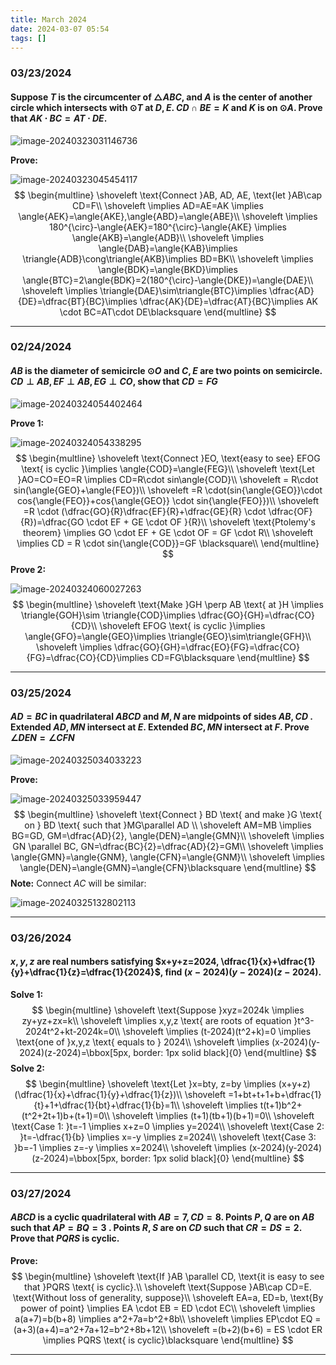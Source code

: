 ```yaml
---
title: March 2024
date: 2024-03-07 05:54
tags: []
---
```


### 03/23/2024

#### Suppose $T$ is the circumcenter of $\triangle{ABC}$, and $A$ is the center of another circle which intersects with $\odot{T}$ at $D,E$. $CD\cap BE=K$ and $K$ is on $\odot{A}$. Prove that $AK \cdot BC = AT \cdot DE$.

![image-20240323031146736](/assets/images/2024/image-20240323031146736.png)

**Prove:**

![image-20240323045454117](/assets/images/2024/image-20240323042807595.png)
$$
\begin{multline}
\shoveleft \text{Connect }AB, AD, AE, \text{let }AB\cap CD=F\\
\shoveleft \implies AD=AE=AK \implies \angle{AEK}=\angle{AKE},\angle{ABD}=\angle{ABE}\\
\shoveleft \implies 180^{\circ}-\angle{AEK}=180^{\circ}-\angle{AKE} \implies \angle{AKB}=\angle{ADB}\\
\shoveleft \implies \angle{DAB}=\angle{KAB}\implies \triangle{ADB}\cong\triangle{AKB}\implies BD=BK\\
\shoveleft \implies \angle{BDK}=\angle{BKD}\implies \angle{BTC}=2\angle{BDK}=2(180^{\circ}-\angle{DKE})=\angle{DAE}\\
\shoveleft \implies \triangle{DAE}\sim\triangle{BTC}\implies \dfrac{AD}{DE}=\dfrac{BT}{BC}\implies \dfrac{AK}{DE}=\dfrac{AT}{BC}\implies AK \cdot BC=AT\cdot DE\blacksquare
\end{multline}
$$

---

### 02/24/2024

#### $AB$ is the diameter of semicircle $\odot{O}$  and $C, E$ are two points on semicircle. $CD\perp AB, EF \perp AB, EG \perp CO$, show that $CD=FG$

![image-20240324054402464](/assets/images/2024/image-20240324054402464.png)

**Prove 1:**

![image-20240324054338295](/assets/images/2024/image-20240324054338295.png)
$$
\begin{multline}
\shoveleft \text{Connect }EO, \text{easy to see} EFOG \text{ is cyclic }\implies \angle{COD}=\angle{FEG}\\
\shoveleft \text{Let }AO=CO=EO=R \implies CD=R\cdot sin\angle{COD}\\
\shoveleft = R\cdot sin(\angle{GEO}+\angle{FEO})\\
\shoveleft =R \cdot(sin{\angle{GEO}}\cdot cos{\angle{FEO}}+cos{\angle{GEO}} \cdot sin{\angle{FEO}})\\
\shoveleft =R \cdot (\dfrac{GO}{R}\dfrac{EF}{R}+\dfrac{GE}{R} \cdot \dfrac{OF}{R})=\dfrac{GO \cdot EF + GE \cdot OF }{R}\\
\shoveleft \text{Ptolemy's theorem} \implies GO \cdot EF + GE \cdot OF = GF \cdot R\\
\shoveleft \implies CD = R \cdot sin{\angle{COD}}=GF \blacksquare\\
\end{multline}
$$
**Prove 2:**

![image-20240324060027263](/assets/images/2024/image-20240324060027263.png)
$$
\begin{multline}
\shoveleft \text{Make }GH \perp AB \text{ at }H \implies \triangle{GOH}\sim \triangle{COD}\implies \dfrac{GO}{GH}=\dfrac{CO}{CD}\\
\shoveleft EFOG \text{ is cyclic }\implies \angle{GFO}=\angle{GEO}\implies \triangle{GEO}\sim\triangle{GFH}\\
\shoveleft \implies \dfrac{GO}{GH}=\dfrac{EO}{FG}=\dfrac{CO}{FG}=\dfrac{CO}{CD}\implies CD=FG\blacksquare
\end{multline}
$$

---

### 03/25/2024

#### $AD=BC$ in quadrilateral $ABCD$  and $M,N$ are midpoints of sides $AB, CD$ . Extended $AD, MN$ intersect at $E$. Extended $BC, MN$ intersect at $F$. Prove $\angle{DEN}=\angle{CFN}$

![image-20240325034033223](/assets/images/2024/image-20240325034033223.png)

**Prove:**

![image-20240325033959447](/assets/images/2024/image-20240325033959447.png)
$$
\begin{multline}
\shoveleft \text{Connect } BD \text{ and make }G \text{ on } BD \text{ such that }MG\parallel AD \\
\shoveleft AM=MB \implies BG=GD, GM=\dfrac{AD}{2}, \angle{DEN}=\angle{GMN}\\
\shoveleft \implies GN \parallel BC, GN=\dfrac{BC}{2}=\dfrac{AD}{2}=GM\\
\shoveleft \implies \angle{GMN}=\angle{GNM}, \angle{CFN}=\angle{GNM}\\
\shoveleft \implies \angle{DEN}=\angle{GMN}=\angle{CFN}\blacksquare
\end{multline}
$$
**Note:** Connect $AC$ will be similar:

![image-20240325132802113](/assets/images/2024/image-20240325132802113.png)

---

### 03/26/2024

#### $x,y,z$ are real numbers satisfying $x+y+z=2024, \dfrac{1}{x}+\dfrac{1}{y}+\dfrac{1}{z}=\dfrac{1}{2024}$, find $(x-2024)(y-2024)(z-2024)$.

**Solve 1:**
$$
\begin{multline}
\shoveleft \text{Suppose }xyz=2024k \implies zy+yz+zx=k\\
\shoveleft \implies x,y,z \text{ are roots of equation }t^3-2024t^2+kt-2024k=0\\
\shoveleft \implies (t-2024)(t^2+k)=0 \implies \text{one of }x,y,z \text{ equals to } 2024\\
\shoveleft \implies (x-2024)(y-2024)(z-2024)=\bbox[5px, border: 1px solid black]{0}
\end{multline}
$$
**Solve 2:**
$$
\begin{multline}
\shoveleft \text{Let }x=bty, z=by \implies (x+y+z)(\dfrac{1}{x}+\dfrac{1}{y}+\dfrac{1}{z})\\
\shoveleft =1+bt+t+1+b+\dfrac{1}{t}+1+\dfrac{1}{bt}+\dfrac{1}{b}=1\\
\shoveleft \implies t(t+1)b^2+(t^2+2t+1)b+(t+1)=0\\
\shoveleft \implies (t+1)(tb+1)(b+1)=0\\
\shoveleft \text{Case 1: }t=-1 \implies x+z=0 \implies y=2024\\
\shoveleft \text{Case 2: }t=-\dfrac{1}{b} \implies x=-y \implies z=2024\\
\shoveleft \text{Case 3: }b=-1 \implies z=-y \implies x=2024\\
\shoveleft \implies (x-2024)(y-2024)(z-2024)=\bbox[5px, border: 1px solid black]{0}
\end{multline}
$$

---

### 03/27/2024

#### $ABCD$ is a cyclic quadrilateral with $AB=7, CD=8$. Points $P, Q$ are on $AB$ such that $AP=BQ=3$ . Points $R, S$ are on $CD$ such that $CR=DS=2$. Prove that $PQRS$​ is cyclic.

**Prove:**
$$
\begin{multline}
\shoveleft \text{If }AB \parallel CD, \text{it is easy to see that }PQRS \text{ is cyclic}.\\
\shoveleft \text{Suppose }AB\cap CD=E. \text{Without loss of generality, suppose}\\
\shoveleft EA=a, ED=b, \text{By power of point} \implies EA \cdot EB = ED \cdot EC\\
\shoveleft \implies a(a+7)=b(b+8) \implies a^2+7a=b^2+8b\\
\shoveleft \implies EP\cdot EQ = (a+3)(a+4)=a^2+7a+12=b^2+8b+12\\
\shoveleft =(b+2)(b+6) = ES \cdot ER \implies PQRS \text{ is cyclic}\blacksquare
\end{multline}
$$

---

